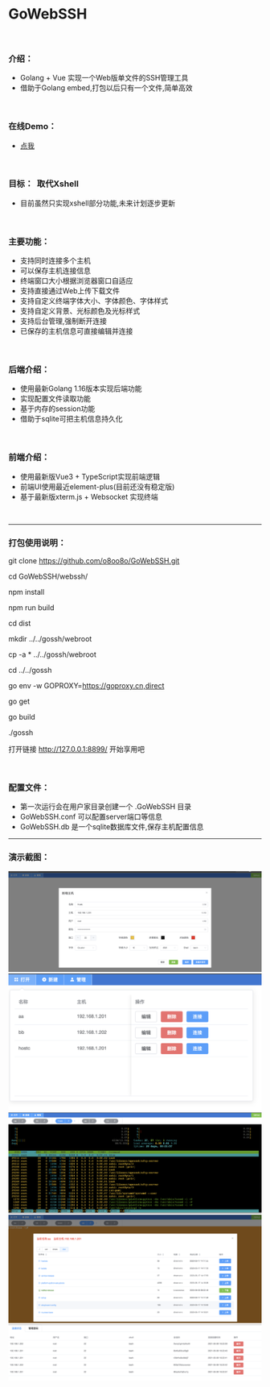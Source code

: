 # GoWebSSH
<br/>

### 介绍：
* Golang + Vue 实现一个Web版单文件的SSH管理工具
* 借助于Golang embed,打包以后只有一个文件,简单高效
<br/>


### 在线Demo：
* [点我](http://www.huangrui.vip:12345)
<br/>


### 目标：&nbsp;&nbsp;取代Xshell
* 目前虽然只实现xshell部分功能,未来计划逐步更新
<br/>


### 主要功能：
* 支持同时连接多个主机
* 可以保存主机连接信息
* 终端窗口大小根据浏览器窗口自适应
* 支持直接通过Web上传下载文件
* 支持自定义终端字体大小、字体颜色、字体样式
* 支持自定义背景、光标颜色及光标样式
* 支持后台管理,强制断开连接
* 已保存的主机信息可直接编辑并连接

<br/>


### 后端介绍：
* 使用最新Golang 1.16版本实现后端功能
* 实现配置文件读取功能
* 基于内存的session功能
* 借助于sqlite可把主机信息持久化
<br/>



### 前端介绍：
* 使用最新版Vue3 + TypeScript实现前端逻辑
* 前端UI使用最近element-plus(目前还没有稳定版)
* 基于最新版xterm.js + Websocket 实现终端
<br/>


---
### 打包使用说明：
git clone https://github.com/o8oo8o/GoWebSSH.git

cd GoWebSSH/webssh/

npm install

npm run build

cd dist

mkdir ../../gossh/webroot

cp -a * ../../gossh/webroot

cd ../../gossh  

go env -w GOPROXY=https://goproxy.cn,direct

go get

go build

./gossh

打开链接 http://127.0.0.1:8899/ 开始享用吧

<br/>

### 配置文件：

* 第一次运行会在用户家目录创建一个 .GoWebSSH 目录
* GoWebSSH.conf 可以配置server端口等信息
* GoWebSSH.db  是一个sqlite数据库文件,保存主机配置信息



---
### 演示截图：
![avatar](./img/a.png)
![avatar](./img/b.png)
![avatar](./img/c.png)
![avatar](./img/d.png)
![avatar](./img/e.png)
